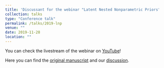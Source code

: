 ```yaml
---
title: 'Discussant for the webinar "Latent Nested Nonparametric Priors" by F. Camerlenghi'
collection: talks
type: "Conference talk"
permalink: /talks/2019-lnp
venue: ""
date: 2019-11-28
location: ""
---
```

You can check the livestream of the webinar on [YouTube](https://youtu.be/Ko-vHPx9HBk)!

Here you can find the [original manuscript](https://projecteuclid.org/euclid.ba/1561601089) and our [discussion](https://mberaha.github.io/files/discussion_lnp.pdf).
